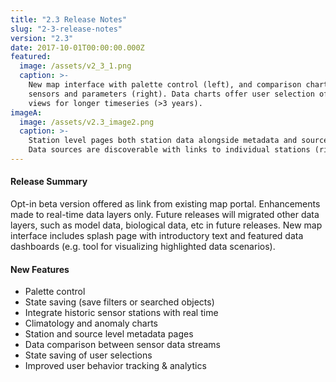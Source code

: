 ```yaml
---
title: "2.3 Release Notes"
slug: "2-3-release-notes"
version: "2.3"
date: 2017-10-01T00:00:00.000Z
featured:
  image: /assets/v2_3_1.png
  caption: >-
    New map interface with palette control (left), and comparison charts between different
    sensors and parameters (right). Data charts offer user selection of climatology or anomaly
    views for longer timeseries (>3 years).
imageA:
  image: /assets/v2.3_image2.png
  caption: >-
    Station level pages both station data alongside metadata and source information (left). 
    Data sources are discoverable with links to individual stations (right).
---
```

#### Release Summary

Opt-in beta version offered as link from existing map portal. Enhancements made to real-time data layers only. Future releases will migrated other data layers, such as model data, biological data, etc in future releases. New map interface includes splash page with introductory text and featured data dashboards (e.g. tool for visualizing highlighted data scenarios).


#### New Features

*  Palette control
*  State saving (save filters or searched objects)
*  Integrate historic sensor stations with real time
*  Climatology and anomaly charts
*  Station and source level metadata pages
*  Data comparison between sensor data streams
*  State saving of user selections
*  Improved user behavior tracking & analytics
